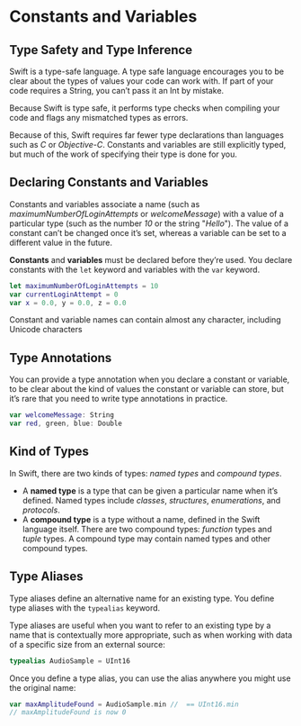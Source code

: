 # Constants and Variables

## Type Safety and Type Inference

Swift is a type-safe language. A type safe language encourages you to be clear about the types of values your code can work with. If part of your code requires a String, you can’t pass it an Int by mistake.

Because Swift is type safe, it performs type checks when compiling your code and flags any mismatched types as errors.

Because of this, Swift requires far fewer type declarations than languages such as *C* or *Objective-C*. Constants and variables are still explicitly typed, but much of the work of specifying their type is done for you.

## Declaring Constants and Variables

Constants and variables associate a name (such as *maximumNumberOfLoginAttempts* or *welcomeMessage*) with a value of a particular type (such as the number *10* or the string "*Hello*"). The value of a constant can’t be changed once it’s set, whereas a variable can be set to a different value in the future.

**Constants** and **variables** must be declared before they’re used. You declare constants with the `let` keyword and variables with the `var` keyword.

```swift
let maximumNumberOfLoginAttempts = 10
var currentLoginAttempt = 0
var x = 0.0, y = 0.0, z = 0.0
```

Constant and variable names can contain almost any character, including Unicode characters

## Type Annotations

You can provide a type annotation when you declare a constant or variable, to be clear about the kind of values the constant or variable can store, but it’s rare that you need to write type annotations in practice.

```swift
var welcomeMessage: String
var red, green, blue: Double
```

## Kind of Types

In Swift, there are two kinds of types: *named types* and *compound types*.

* A **named type** is a type that can be given a particular name when it’s defined. Named types include *classes*, *structures*, *enumerations*, and *protocols*.
* A **compound type** is a type without a name, defined in the Swift language itself. There are two compound types: *function* types and *tuple* types. A compound type may contain named types and other compound types.

## Type Aliases

Type aliases define an alternative name for an existing type. You define type aliases with the `typealias` keyword.

Type aliases are useful when you want to refer to an existing type by a name that is contextually more appropriate, such as when working with data of a specific size from an external source:

```swift
typealias AudioSample = UInt16
```

Once you define a type alias, you can use the alias anywhere you might use the original name:

```swift
var maxAmplitudeFound = AudioSample.min //  == UInt16.min
// maxAmplitudeFound is now 0
```
